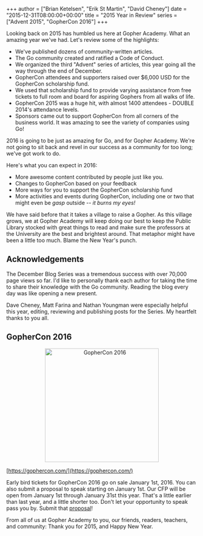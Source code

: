 +++
author = ["Brian Ketelsen", "Erik St Martin", "David Cheney"]
date = "2015-12-31T08:00:00+00:00"
title = "2015 Year in Review"
series = ["Advent 2015", "GopherCon 2016"]
+++

Looking back on 2015 has humbled us here at Gopher Academy.  What an amazing year we've had.  Let's review some of the highlights:

* We've published dozens of community-written articles.
* The Go community created and ratified a Code of Conduct.
* We organized the third "Advent" series of articles, this year going all the way through the end of December.
* GopherCon attendees and supporters raised over $6,000 USD for the GopherCon scholarship fund.
* We used that scholarship fund to provide varying assistance from free tickets to full room and board for aspiring Gophers from all walks of life.
* GopherCon 2015 was a huge hit, with almost 1400 attendees - DOUBLE 2014's attendance levels.
* Sponsors came out to support GopherCon from all corners of the business world.  It was amazing to see the variety of companies using Go!

2016 is going to be just as amazing for Go, and for Gopher Academy.  We're not going to sit back and revel in our success as a community for too long; we've got work to do.  

Here's what you can expect in 2016:

* More awesome content contributed by people just like you.
* Changes to GopherCon based on your feedback
* More ways for you to support the GopherCon scholarship fund
* More activities and events during GopherCon, including one or two that might even be *gasp* outside -- *it burns my eyes!*

We have said before that it takes a village to raise a Gopher.  As this village grows, we at Gopher Academy will keep doing our best to keep the Public Library stocked with great things to read and make sure the professors at the University are the best and brightest around.  That metaphor might have been a little too much.  Blame the New Year's punch.

## Acknowledgements

The December Blog Series was a tremendous success with over 70,000 page views so far.  I'd like to personally thank each author for taking the time to share their knowledge with the Go community.  Reading the blog every day was like opening a new present.

Dave Cheney, Matt Farina and Nathan Youngman were especially helpful this year, editing, reviewing and publishing posts for the Series.  My heartfelt thanks to you all.

## GopherCon 2016

<div style="text-align:center;">
<img src="/postimages/advent-2015/gophercon2016.svg" alt="GopherCon 2016" style="width: 300px;margin: 0 auto;"/>
</div>


[https://gophercon.com/](https://gophercon.com/)

Early bird tickets for GopherCon 2016 go on sale January 1st, 2016.  You can also submit a proposal to speak starting on January 1st.  Our CFP will be open from January 1st through January 31st this year.  That's a little earlier than last year, and a little shorter too.  Don't let your opportunity to speak pass you by.  Submit that [proposal](http://cfp.gophercon.com)!

From all of us at Gopher Academy to you, our friends, readers, teachers, and community:  Thank you for 2015, and Happy New Year.
